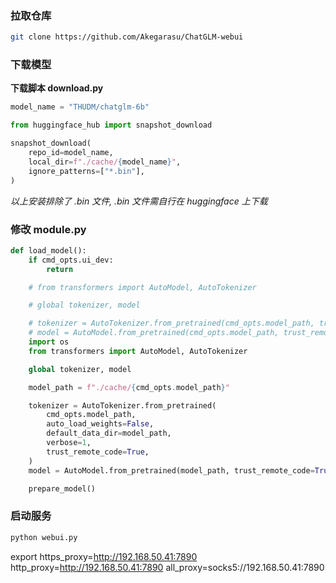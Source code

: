 ### 拉取仓库

```sh
git clone https://github.com/Akegarasu/ChatGLM-webui
```

### 下载模型

**下载脚本 download.py**

```py
model_name = "THUDM/chatglm-6b"

from huggingface_hub import snapshot_download

snapshot_download(
    repo_id=model_name,
    local_dir=f"./cache/{model_name}",
    ignore_patterns=["*.bin"],
)
```

_以上安装排除了 .bin 文件, .bin 文件需自行在 huggingface 上下载_

### 修改 module.py

```py
def load_model():
    if cmd_opts.ui_dev:
        return

    # from transformers import AutoModel, AutoTokenizer

    # global tokenizer, model

    # tokenizer = AutoTokenizer.from_pretrained(cmd_opts.model_path, trust_remote_code=True)
    # model = AutoModel.from_pretrained(cmd_opts.model_path, trust_remote_code=True)
    import os
    from transformers import AutoModel, AutoTokenizer

    global tokenizer, model

    model_path = f"./cache/{cmd_opts.model_path}"

    tokenizer = AutoTokenizer.from_pretrained(
        cmd_opts.model_path,
        auto_load_weights=False,
        default_data_dir=model_path,
        verbose=1,
        trust_remote_code=True,
    )
    model = AutoModel.from_pretrained(model_path, trust_remote_code=True)

    prepare_model()
```

### 启动服务

```sh
python webui.py
```
export https_proxy=http://192.168.50.41:7890 http_proxy=http://192.168.50.41:7890 all_proxy=socks5://192.168.50.41:7890